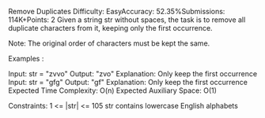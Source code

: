 Remove Duplicates
Difficulty: EasyAccuracy: 52.35%Submissions: 114K+Points: 2
Given a string str without spaces, the task is to remove all duplicate characters from it, keeping only the first occurrence.

Note: The original order of characters must be kept the same. 

Examples :

Input: str = "zvvo"
Output: "zvo"
Explanation: Only keep the first occurrence
Input: str = "gfg"
Output: "gf"
Explanation: Only keep the first occurrence
Expected Time Complexity: O(n)
Expected Auxiliary Space: O(1)

Constraints:
1 <= |str| <= 105
str contains lowercase English alphabets